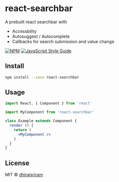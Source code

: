 # react-searchbar

A prebuilt react searchbar with

- Accessbility
- Autosuggest / Autocomplete
- Callbacks for search submission and value change

[![NPM](https://img.shields.io/npm/v/react-searchbar.svg)](https://www.npmjs.com/package/react-searchbar) [![JavaScript Style Guide](https://img.shields.io/badge/code_style-standard-brightgreen.svg)](https://standardjs.com)

## Install

```bash
npm install --save react-searchbar
```

## Usage

```jsx
import React, { Component } from 'react'

import MyComponent from 'react-searchbar'

class Example extends Component {
  render () {
    return (
      <MyComponent />
    )
  }
}
```

## License

MIT © [dhirajsriram](https://github.com/dhirajsriram)
